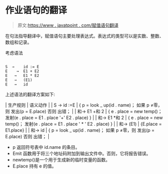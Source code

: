 # 作业语句的翻译

> 原文:[https://www . javatpoint . com/赋值语句翻译](https://www.javatpoint.com/translation-of-assignment-statements)

在句法指导翻译中，赋值语句主要处理表达式。表达式的类型可以是实数、整数、数组和记录。

考虑语法

```

S  →    id := E
E    →  E1 + E2
E   →   E1 * E2
E   →   (E1)
E   →   id

```

上述语法的翻译方案如下:

| 生产规则 | 语义动作 |
| S → id :=E | { p = look _ up(id . name)；
如果 p ≠零，则
发出(p = E.place)
否则
出错；
 |
| 和→ E1 +和 2 | { e . place = new temp()；
发射(e . place = E1 . place '+' E2 . place)
} |
| 和→ E1 *和 2 | { e . place = new temp()；
发射(e . place = E1 . place ' * ' E2 . place)
} |
| 和→ (E1) | {E.place = E1.place} |
| 和→ id | { p = look _ up(id . name)；
如果 p ≠零，则
发出(p = E.place)
否则
出错；
 |

*   p 返回符号表中 id.name 的条目。
*   Emit 函数用于将三个地址码附加到输出文件中。否则，它将报告错误。
*   newtemp()是一个用于生成新的临时变量的函数。
*   E.place 持有 e 的值。